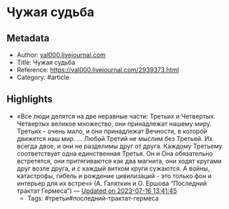 # Чужая судьба

## Metadata
- Author: [val000.livejournal.com]()
- Title: Чужая судьба
- Reference: https://val000.livejournal.com/2939373.html
- Category: #article

## Highlights
- «Все люди делятся на две неравные части: Третьих и Четвертых. Четвертых великое множество, они принадлежат нашему миру. Третьих - очень мало, и они принадлежат Вечности, в которой движется наш мир. ... Любой Третий не мыслим без Третьей. Их всегда двое, и они не разделимы друг от друга. Каждому Третьему соответствует одна единственная Третья. Он и Она обязательно встретятся, они притягиваются как два магнита, они ходят кругами друг возле друга, и с каждый витком круги сужаются. А войны, катастрофы, гибель и рождение цивилизаций - это только фон и интерьер для их встреч» (А. Галяткин и О. Ершова “Последний трактат Гермеса”) — [Updated on 2023-07-16 13:41:45](https://hyp.is/W-pFyCPFEe6oOJv4-Gf8Sw/val000.livejournal.com/2939373.html)
   - Tags: #третьи#последний-трактат-гермеса
